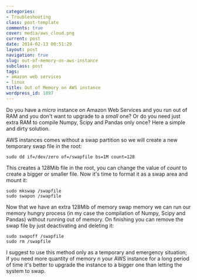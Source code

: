 ```yaml
---
categories:
- Troubleshooting
class: post-template
comments: true
cover: media/aws_cloud.png
current: post
date: 2014-02-13 00:51:29
layout: post
navigation: true
slug: out-of-memory-on-aws-instance
subclass: post
tags:
- amazon web services
- linux
title: Out of Memory on AWS instance
wordpress_id: 1897
---
```


Do you have a _micro_ instance on Amazon Web Services and you run out of RAM and you don't want to upgrade to a _small_ one? Or do you need just extra RAM to compile Numpy, Scipy and Pandas only once? Here a simple and dirty solution.

AWS instances comes without a swap partition so we will create a new temporary swap file in the root:

    sudo dd if=/dev/zero of=/swapfile bs=1M count=128

This creates a 128Mib file in the root, you can change the value of _count_ to create a bigger or smaller file. Now it's time to format it as a swap area and mount it:

    sudo mkswap /swapfile
    sudo swapon /swapfile

Now that we have an extra 128Mib of memory swap memory we can run our memory hungry process (in my case the compilation of Numpy, Scipy and Pandas) without running out of memory. On finishing you can remove the swap file by just deactivating and deleting it:

    sudo swapoff /swapfile
    sudo rm /swapfile

I suggest to use this method only as a temporary and emergency situation; if you need more quantity of memory n your AWS instance for a long period of time it's better to upgrade the instance to a bigger one than letting the system to swap.
